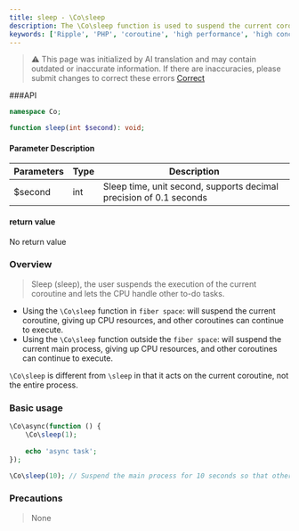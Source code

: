```yaml
---
title: sleep - \Co\sleep
description: The \Co\sleep function is used to suspend the current coroutine, giving up CPU resources, and other coroutines can continue to execute.
keywords: ['Ripple', 'PHP', 'coroutine', 'high performance', 'high concurrency', 'sleep', 'suspend', 'CPU resources']
---
```


> ⚠️ This page was initialized by AI translation and may contain outdated or inaccurate information. If there are
> inaccuracies, please submit changes to correct these errors [Correct](https://github.com/cloudtay/p-ripple-documents)

###API

```php
namespace Co;

function sleep(int $second): void;
```

#### Parameter Description

| Parameters | Type | Description                                                        |
|------------|------|--------------------------------------------------------------------|
| $second    | int  | Sleep time, unit second, supports decimal precision of 0.1 seconds |

#### return value

No return value

### Overview

> Sleep (sleep), the user suspends the execution of the current coroutine and lets the CPU handle other to-do tasks.

- Using the `\Co\sleep` function in `fiber space`: will suspend the current coroutine, giving up CPU resources, and other
  coroutines can continue to execute.
- Using the `\Co\sleep` function outside the `fiber space`: will suspend the current main process, giving up CPU
  resources, and other coroutines can continue to execute.

`\Co\sleep` is different from `\sleep` in that it acts on the current coroutine, not the entire process.

### Basic usage

```php
\Co\async(function () {
    \Co\sleep(1);
    
    echo 'async task';
});

\Co\sleep(10); // Suspend the main process for 10 seconds so that other coroutines can complete the task
```

### Precautions

> None
